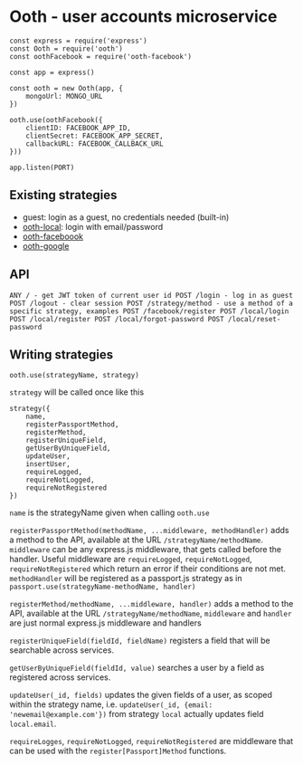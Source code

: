 # Ooth - user accounts microservice

```
const express = require('express')
const Ooth = require('ooth')
const oothFacebook = require('ooth-facebook')

const app = express()

const ooth = new Ooth(app, {
    mongoUrl: MONGO_URL
})

ooth.use(oothFacebook({
    clientID: FACEBOOK_APP_ID,
    clientSecret: FACEBOOK_APP_SECRET,
    callbackURL: FACEBOOK_CALLBACK_URL
}))

app.listen(PORT)
```

## Existing strategies

* guest: login as a guest, no credentials needed (built-in)
* [ooth-local](../ooth-local): login with email/password
* [ooth-faceboook](../ooth-facebook)
* [ooth-google](../ooth-google)

## API

`
ANY / - get JWT token of current user id
POST /login - log in as guest
POST /logout - clear session
POST /strategy/method - use a method of a specific strategy, examples
POST /facebook/register
POST /local/login
POST /local/register
POST /local/forgot-password
POST /local/reset-password
`

## Writing strategies

```
ooth.use(strategyName, strategy)
```

`strategy` will be called once like this

```
strategy({
    name,
    registerPassportMethod,
    registerMethod,
    registerUniqueField,
    getUserByUniqueField,
    updateUser,
    insertUser,
    requireLogged,
    requireNotLogged,
    requireNotRegistered
})
```

`name` is the strategyName given when calling `ooth.use`

`registerPassportMethod(methodName, ...middleware, methodHandler)` adds a method to the API,
available at the URL `/strategyName/methodName`. `middleware` can be any express.js middleware, that gets called before the handler.
Useful middleware are `requireLogged`, `requireNotLogged`, `requireNotRegistered`
which return an error if their conditions are not met. `methodHandler` will be registered as a passport.js strategy as in `passport.use(strategyName-methodName, handler)`

`registerMethod/methodName, ...middleware, handler)` adds a method to the API, available at the URL `/strategyName/methodName`,
`middleware` and `handler` are just normal express.js middleware and handlers

`registerUniqueField(fieldId, fieldName)` registers a field that will be searchable across services.

`getUserByUniqueField(fieldId, value)` searches a user by a field as registered across services.

`updateUser(_id, fields)` updates the given fields of a user, as scoped within the strategy name, i.e.
`updateUser(_id, {email: 'newemail@example.com'})` from strategy `local` actually updates field `local.email`.

`requireLogges`, `requireNotLogged`, `requireNotRegistered` are middleware that can be used with the `register[Passport]Method` functions.